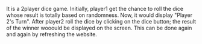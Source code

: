 It is a 2player dice game.
Initially, player1 get the chance to roll the dice whose result is totally based on randomness.
Now, it would display "Player 2's Turn".
After player2 roll the dice by clicking on the dice button; the result of the winner wooould be displayed on the screen.
This can be done again and again by refreshing the website.

